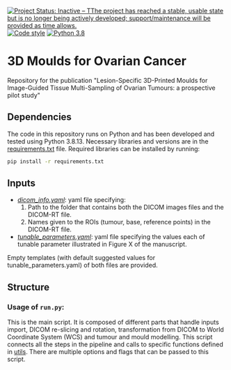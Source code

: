 [![Project Status: Inactive – TThe project has reached a stable, usable state but is no longer being actively developed; support/maintenance will be provided as time allows.](https://www.repostatus.org/badges/latest/inactive.svg)](https://www.repostatus.org/#inactive)
[![Code style](https://img.shields.io/badge/code%20style-black-000000.svg)](https://github.com/psf/black)
[![Python 3.8](https://img.shields.io/badge/python-3.8-blue.svg)](https://www.python.org/downloads/)

#  3D Moulds for Ovarian Cancer

Repository for the publication "Lesion-Specific 3D-Printed Moulds for Image-Guided Tissue Multi-Sampling of Ovarian Tumours: a prospective pilot study"

## Dependencies
The code in this repository runs on Python and has been developed and tested using Python 3.8.13. Necessary libraries and versions are in the [requirements.txt](requirements.txt) file. Required libraries can be installed by running:
```bash
pip install -r requirements.txt
```

## Inputs
* [*dicom\_info.yaml*](dicom_info.yaml): yaml file specifying:
  1. Path to the folder that contains both the DICOM images files and the DICOM-RT file.
  2. Names given to the ROIs (tumour, base, reference points) in the DICOM-RT file.
* [*tunable\_parameters.yaml*](tunable_parameters.yaml): yaml file specifying the values each of tunable parameter illustrated in Figure X of the manuscript.

Empty templates (with default suggested values for tunable_parameters.yaml) of both files are provided.

## Structure
### Usage of `run.py`:
This is the main script. It is composed of different parts that handle inputs import, DICOM re-slicing and rotation, transformation from DICOM to World Coordinate System (WCS) and tumour and mould modelling. This script connects all the steps in the pipeline and calls to specific functions defined in [utils](utils).
There are multiple options and flags that can be passed to this script.
